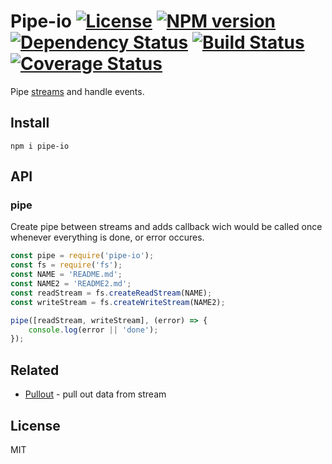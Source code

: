 Pipe-io [![License][LicenseIMGURL]][LicenseURL] [![NPM version][NPMIMGURL]][NPMURL] [![Dependency Status][DependencyStatusIMGURL]][DependencyStatusURL] [![Build Status][BuildStatusIMGURL]][BuildStatusURL] [![Coverage Status][CoverageIMGURL]][CoverageURL]
=========
Pipe [streams](https://github.com/substack/stream-handbook) and handle events.

## Install

```
npm i pipe-io
```

## API

### pipe
Create pipe between streams and adds callback wich would 
be called once whenever everything is done, or error occures.

```js
const pipe = require('pipe-io');
const fs = require('fs');
const NAME = 'README.md';
const NAME2 = 'README2.md';
const readStream = fs.createReadStream(NAME);
const writeStream = fs.createWriteStream(NAME2);

pipe([readStream, writeStream], (error) => {
    console.log(error || 'done');
});
```

## Related

- [Pullout](https://github.com/coderaiser/pullout "Pullout") - pull out data from stream

## License
MIT

[NPMIMGURL]:                https://img.shields.io/npm/v/pipe-io.svg?style=flat
[BuildStatusIMGURL]:        https://img.shields.io/travis/coderaiser/pipe-io/master.svg?style=flat
[DependencyStatusIMGURL]:   https://img.shields.io/david/coderaiser/pipe-io.svg?style=flat
[LicenseIMGURL]:            https://img.shields.io/badge/license-MIT-317BF9.svg?style=flat
[CoverageIMGURL]:           https://coveralls.io/repos/coderaiser/pipe-io/badge.svg?branch=master&service=github
[NPMURL]:                   https://npmjs.org/package/pipe-io "npm"
[BuildStatusURL]:           https://travis-ci.org/coderaiser/pipe-io  "Build Status"
[DependencyStatusURL]:      https://david-dm.org/coderaiser/pipe-io "Dependency Status"
[LicenseURL]:               https://tldrlegal.com/license/mit-license "MIT License"
[CoverageURL]:              https://coveralls.io/github/coderaiser/pipe-io?branch=master

